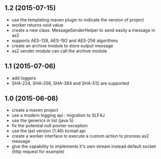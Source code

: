 ## 1.2 (2015-07-15)
 - use the templating maven plugin to indicate the version of project
 - worker returns void value
 - create a new class: MessageSenderHelper to send easily a message in as2
 - supports AES-128, AES-192 and AES-256 algorithms
 - create an archive module to store output message
 - as2 sender module can call the archive module

## 1.1 (2015-07-06)
 - add loggers
 - SHA-224, SHA-256, SHA-384 and SHA-512 are supported
 
## 1.0 (2015-06-08)
 - create a maven project
 - use a modern logging api : migration to SLF4J
 - use the generics in list (java 5)
 - fix the potential null pointer exception
 - use the last version (1.46) bcmail api
 - create a worker interface to execute a custom action to process as2 message
 - give the capability to implements it's own stream instead default socket (http request for example)



